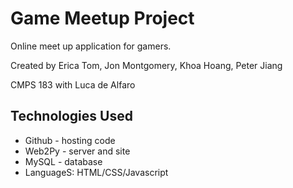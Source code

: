 # Game Meetup Project
Online meet up application for gamers. 

Created by Erica Tom, Jon Montgomery, Khoa Hoang, Peter Jiang

CMPS 183 with Luca de Alfaro

## Technologies Used
- Github - hosting code
- Web2Py - server and site
- MySQL - database
- LanguageS: HTML/CSS/Javascript


